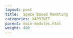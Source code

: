 ```yaml
---
layout: post
title:  Space Based Remoting
categories: XAP97NET
parent: main-modules.html
weight: 400
---
```


